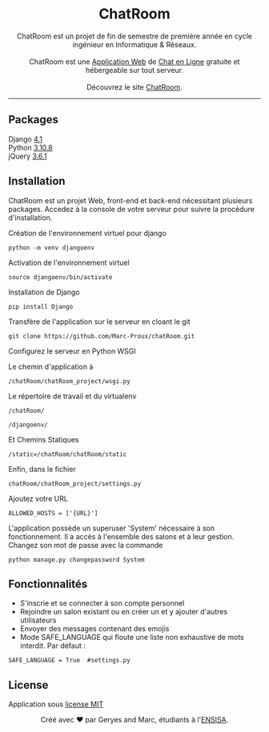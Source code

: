 <h1 align="center">
	ChatRoom
</h1>

<p align ="center">
	ChatRoom est un projet de fin de semestre de première année en cycle
	ingénieur en Informatique & Réseaux.<br></br>
	ChatRoom est une <a href="https://fr.wikipedia.org/wiki/Application_web">Application Web</a>
	de <a href ="https://fr.wikipedia.org/wiki/Chat_en_ligne">Chat en Ligne</a> gratuite et 
	hébergeable sur tout serveur.<br></br>
	Découvrez le site <a href="http://chatrooms.alwaysdata.net/">ChatRoom</a>.
</p>

<hr />

## Packages

Django <a href="https://docs.djangoproject.com/en/4.1/releases/4.1/">4.1</a><br/>
Python <a href="https://www.python.org/downloads/release/python-3108/">3.10.8</a><br/>
jQuery <a href="https://jquery.com/">3.6.1</a>


## Installation
ChatRoom est un projet Web, front-end et back-end nécessitant plusieurs packages. Accedez à la console de votre serveur pour suivre la procédure d'installation.

Création de l'environnement virtuel pour django
```
python -m venv djangoenv
```

Activation de l'environnement virtuel
```
source djangoenv/bin/activate
```

Installation de Django
```
pip install Django
```

Transfère de l'application sur le serveur en cloant le git
```
git clone https://github.com/Marc-Proux/chatRoom.git
```

Configurez le serveur en Python WSGI

Le chemin d'application à 
```
/chatRoom/chatRoom_project/wsgi.py
```

Le répertoire de travail et du virtualenv
```
/chatRoom/
```
```
/djangoenv/
```

Et Chemins Statiques
```
/static=/chatRoom/chatRoom/static
```


Enfin, dans le fichier
```
chatRoom/chatRoom_project/settings.py
```
Ajoutez votre URL
```
ALLOWED_HOSTS = ['{URL}']
```

L'application possède un superuser 'System' nécessaire à son fonctionnement.
Il a accès à l'ensemble des salons et à leur gestion.
Changez son mot de passe avec la commande
```
python manage.py changepassword System
```

## Fonctionnalités

 - S'inscrie et se connecter à son compte personnel
 - Rejoindre un salon existant ou en créer un et y ajouter d'autres utilisateurs
 - Envoyer des messages contenant des emojis
 - Mode SAFE_LANGUAGE qui floute une liste non exhaustive de mots interdit. Par défaut :
 ```
 SAFE_LANGUAGE = True  #settings.py
 ```

## License

Application sous [license MIT](./LICENSE.md)

<footer>
<p align="center">
Créé avec ❤️ par Geryes and Marc, étudiants à l'<a href="https://www.ensisa.uha.fr">ENSISA</a>.
</p>
</footer>
